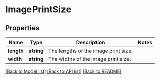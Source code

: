 # ImagePrintSize

## Properties
Name | Type | Description | Notes
------------ | ------------- | ------------- | -------------
**length** | **string** | The lengths of the image print size. | 
**width** | **string** | The widths of the image print size. | 

[[Back to Model list]](../../README.md#documentation-for-models) [[Back to API list]](../../README.md#documentation-for-api-endpoints) [[Back to README]](../../README.md)

